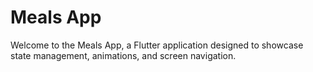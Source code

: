 # Meals App

Welcome to the Meals App, a Flutter application designed to showcase state management, animations, and screen navigation.

